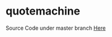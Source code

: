 # quotemachine


Source Code under master branch [Here](https://github.com/ali1129js/quotemachine/tree/master)
